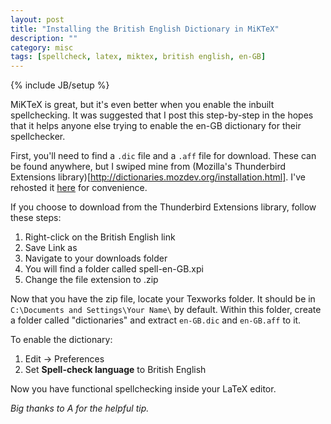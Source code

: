 ```yaml
---
layout: post
title: "Installing the British English Dictionary in MiKTeX"
description: ""
category: misc
tags: [spellcheck, latex, miktex, british english, en-GB]
---
```

{% include JB/setup %}

MiKTeX is great, but it's even better when you enable the inbuilt spellchecking. It was suggested that I post this step-by-step in the hopes that it helps anyone else trying to enable the en-GB dictionary for their spellchecker.

First, you'll need to find a `.dic` file and a `.aff` file for download. These can be found anywhere, but I swiped mine from (Mozilla's Thunderbird Extensions library)[http://dictionaries.mozdev.org/installation.html]. I've rehosted it <a href="/files/spell-en-GB.zip">here</a> for convenience.

If you choose to download from the Thunderbird Extensions library, follow these steps:

 1. Right-click on the British English link
 2. Save Link as
 3. Navigate to your downloads folder
 4. You will find a folder called spell-en-GB.xpi
 5. Change the file extension to .zip

Now that you have the zip file, locate your Texworks folder. It should be in `C:\Documents and Settings\Your Name\` by default. Within this folder, create a folder called "dictionaries" and extract `en-GB.dic` and `en-GB.aff` to it.

To enable the dictionary:

 1. Edit -> Preferences
 2. Set **Spell-check language** to British English

Now you have functional spellchecking inside your LaTeX editor.

 *Big thanks to A for the helpful tip.*